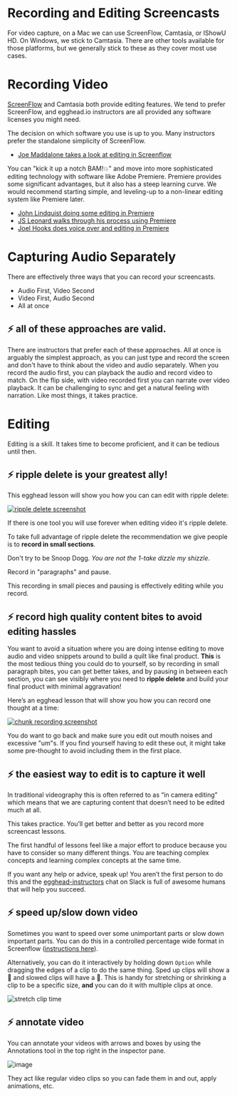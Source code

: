 # Recording and Editing Screencasts
For video capture, on a Mac we can use ScreenFlow, Camtasia, or IShowU HD. On Windows, we stick to Camtasia. There are other tools available for those platforms, but we generally stick to these as they cover most use cases.

# Recording Video

[ScreenFlow](https://www.telestream.net/screenflow/) and Camtasia both provide editing features. We tend to prefer ScreenFlow, and egghead.io instructors are all provided any software licenses you might need.

The decision on which software you use is up to you. Many instructors prefer the standalone simplicity of ScreenFlow.


- [Joe Maddalone takes a look at editing in Screenflow](https://www.youtube.com/watch?v=3nlJ_wP9dPE&index=5&list=PL219naRJXQKbQJ60WxsuGfTFv7_fvna51)

You can "kick it up a notch BAM!💥" and move into more sophisticated editing technology with software like Adobe Premiere. Premiere provides some significant advantages, but it also has a steep learning curve. We would recommend starting simple, and leveling-up to a non-linear editing system like Premiere later.


- [John Lindquist doing some editing in Premiere](https://www.youtube.com/watch?v=_YqhKP-yZzo&index=1&list=PL219naRJXQKbQJ60WxsuGfTFv7_fvna51)
- [JS Leonard walks through his process using Premiere](https://www.youtube.com/watch?v=faINApx4-4g&list=PL219naRJXQKbQJ60WxsuGfTFv7_fvna51&index=2)
- [Joel Hooks does voice over and editing in Premiere](https://www.youtube.com/watch?v=faINApx4-4g&list=PL219naRJXQKbQJ60WxsuGfTFv7_fvna51&index=2)
# Capturing Audio Separately

There are effectively three ways that you can record your screencasts.


- Audio First, Video Second
- Video First, Audio Second
- All at once
## ⚡️ all of these approaches are valid.

There are instructors that prefer each of these approaches. All at once is arguably the simplest approach, as you can just type and record the screen and don't have to think about the video and audio separately.
When you record the audio first, you can playback the audio and record video to match. On the flip side, with video recorded first you can narrate over video playback.
It can be challenging to sync and get a natural feeling with narration. Like most things, it takes practice.

# Editing

Editing is a skill. It takes time to become proficient, and it can be tedious until then.

## ⚡️ ripple delete is your greatest ally!

This egghead lesson will show you how you can can edit with ripple delete:

[![ripple delete screenshot](../images/screenshots/ripple-delete-edit.png)](https://egghead.io/lessons/tools-edit-with-ripple-delete?play=true)

If there is one tool you will use forever when editing video it's ripple delete.

To take full advantage of ripple delete the recommendation we give people is to **record in small sections**. 

Don't try to be Snoop Dogg. *You are not the 1-take dizzle my shizzle*.

Record in "paragraphs" and pause.

This recording in small pieces and pausing is effectively editing while you record.

## ⚡️ record high quality content bites to avoid editing hassles

You want to avoid a situation where you are doing intense editing to move audio and video snippets around to build a quilt like final product. **This** is the most tedious thing you could do to yourself, so by recording in small paragraph bites, you can get better takes, and by pausing in between each section, you can see visibly where you need to **ripple delete** and build your final product with minimal aggravation!

Here’s an egghead lesson that will show you how you can record one thought at a time:

[![chunk recording screenshot](../images/screenshots/record-in-chunks.png)](https://egghead.io/lessons/tools-record-one-thought-at-a-time?play=true)


You do want to go back and make sure you edit out mouth noises and excessive "um"s. If you find yourself having to edit these out, it might take some pre-thought to avoid including them in the first place.

## ⚡️ the easiest way to edit is to capture it well

In traditional videography this is often referred to as “in camera editing” which means that we are capturing content that doesn’t need to be edited much at all. 

This takes practice. You’ll get better and better as you record more screencast lessons.

The first handful of lessons feel like a major effort to produce because you have to consider so many different things. You are teaching complex concepts and learning complex concepts at the same time.

If you want any help or advice, speak up! You aren’t the first person to do this and the [egghead-instructors](https://eggheadio.slack.com/archives/egghead-instructors) chat on Slack is full of awesome humans that will help you succeed.

## ⚡️ speed up/slow down video

Sometimes you want to speed over some unimportant parts or slow down important parts. You can do this in a controlled percentage wide format in Screenflow ([instructions here](https://www.youtube.com/watch?v=Pu4b-ECFAYk)).

Alternatively, you can do it interactively by holding down `Option` while dragging the edges of a clip to do the same thing. Sped up clips will show a :rabbit2: and slowed clips will have a :turtle:. This is handy for stretching or shrinking a clip to be a specific size, **and** you can do it with multiple clips at once.

![stretch clip time](https://user-images.githubusercontent.com/6764957/52251445-fb72e480-28a0-11e9-8b32-304670ce2e0e.gif)


## ⚡️ annotate video

You can annotate your videos with arrows and boxes by using the Annotations tool in the top right in the inspector pane.

![image](https://user-images.githubusercontent.com/6764957/52251395-ad5de100-28a0-11e9-9b18-e80056582711.png)


They act like regular video clips so you can fade them in and out, apply animations, etc.
